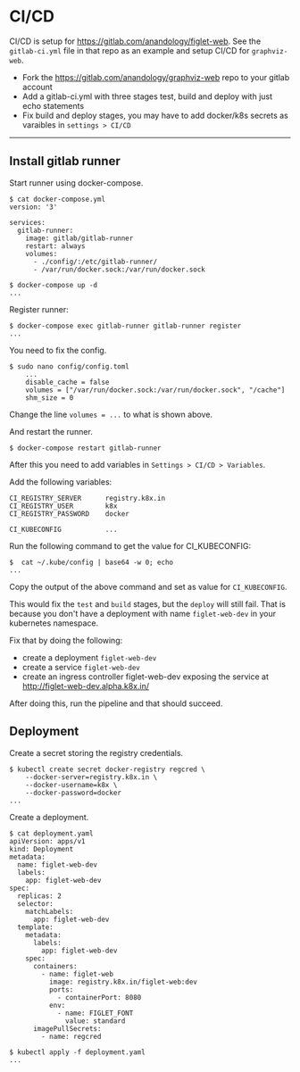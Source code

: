 # CI/CD

CI/CD is setup for <https://gitlab.com/anandology/figlet-web>. See the `gitlab-ci.yml` file in that repo as an example and setup CI/CD for `graphviz-web`.

* Fork the <https://gitlab.com/anandology/graphviz-web> repo to your gitlab account
* Add a gitlab-ci.yml with three stages test, build and deploy with just echo statements
* Fix build and deploy stages, you may have to add docker/k8s secrets as varaibles in `settings > CI/CD`

---

## Install gitlab runner

Start runner using docker-compose.

```
$ cat docker-compose.yml
version: '3'

services:
  gitlab-runner:
    image: gitlab/gitlab-runner
    restart: always
    volumes:
      - ./config/:/etc/gitlab-runner/
      - /var/run/docker.sock:/var/run/docker.sock

$ docker-compose up -d
...
```

Register runner:

```
$ docker-compose exec gitlab-runner gitlab-runner register
...
```

You need to fix the config.

```
$ sudo nano config/config.toml
    ...
    disable_cache = false
    volumes = ["/var/run/docker.sock:/var/run/docker.sock", "/cache"]
    shm_size = 0
```

Change the line `volumes = ...` to what is shown above.

And restart the runner.

```
$ docker-compose restart gitlab-runner
```

After this you need to add variables in `Settings > CI/CD > Variables`.

Add the following variables:

```
CI_REGISTRY_SERVER      registry.k8x.in
CI_REGISTRY_USER        k8x
CI_REGISTRY_PASSWORD    docker

CI_KUBECONFIG           ...
```

Run the following command to get the value for CI_KUBECONFIG:

```
$  cat ~/.kube/config | base64 -w 0; echo
...
```

Copy the output of the above command and set as value for `CI_KUBECONFIG`.

This would fix the `test` and `build` stages, but the `deploy` will still fail. That is because you don't have a deployment with name `figlet-web-dev` in your kubernetes namespace.

Fix that by doing the following:

* create a deployment `figlet-web-dev`
* create a service `figlet-web-dev`
* create an ingress controller figlet-web-dev exposing the service at <http://figlet-web-dev.alpha.k8x.in/>

After doing this, run the pipeline and that should succeed.

## Deployment

Create a secret storing the registry credentials.

```
$ kubectl create secret docker-registry regcred \
    --docker-server=registry.k8x.in \
    --docker-username=k8x \
    --docker-password=docker
...
```

Create a deployment.

```
$ cat deployment.yaml
apiVersion: apps/v1
kind: Deployment
metadata:
  name: figlet-web-dev
  labels:
    app: figlet-web-dev
spec:
  replicas: 2
  selector:
    matchLabels:
      app: figlet-web-dev
  template:
    metadata:
      labels:
        app: figlet-web-dev
    spec:
      containers:
        - name: figlet-web
          image: registry.k8x.in/figlet-web:dev
          ports:
            - containerPort: 8080
          env:
            - name: FIGLET_FONT
              value: standard
      imagePullSecrets:
        - name: regcred

$ kubectl apply -f deployment.yaml
...
```